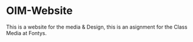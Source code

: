 OIM-Website
===========

This is a website for the media &amp; Design, this is an asignment for the Class Media at Fontys.
